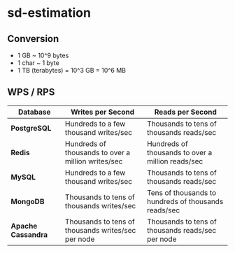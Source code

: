 # sd-estimation

## Conversion
- 1 GB ~ 10^9 bytes
- 1 char ~ 1 byte
- 1 TB (terabytes) = 10^3 GB = 10^6 MB

## WPS / RPS

| **Database**          | **Writes per Second**                                 | **Reads per Second**                                  |
|-----------------------|-------------------------------------------------------|-------------------------------------------------------|
| **PostgreSQL**        | Hundreds to a few thousand writes/sec                 | Thousands to tens of thousands reads/sec              |
| **Redis**             | Hundreds of thousands to over a million writes/sec    | Hundreds of thousands to over a million reads/sec     |
| **MySQL**             | Hundreds to a few thousand writes/sec                 | Thousands to tens of thousands reads/sec              |
| **MongoDB**           | Thousands to tens of thousands writes/sec             | Tens of thousands to hundreds of thousands reads/sec  |
| **Apache Cassandra**  | Thousands to tens of thousands writes/sec per node    | Thousands to tens of thousands reads/sec per node     |
